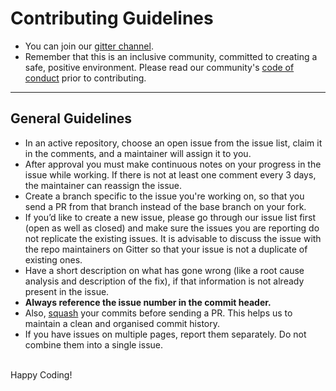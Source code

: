 # Contributing Guidelines
* You can join our [gitter channel](https://gitter.im/ACM-W-NITK-Community/community?utm_source=share-link&utm_medium=link&utm_campaign=share-link).
* Remember that this is an inclusive community, committed to creating a safe, positive environment. Please read our community's [code of conduct](https://github.com/acm-w-nitk/acm-w-nitk.github.io/blob/master/Code-of-conduct.md) prior to contributing.

---

## General Guidelines
* In an active repository, choose an open issue from the issue list, claim it in the comments, and a maintainer will assign it to you.  
* After approval you must make continuous notes on your progress in the issue while working.  If there is not at least one comment every 3 days, the maintainer can reassign the issue.
* Create a branch specific to the issue you're working on, so that you send a PR from that branch instead of the base branch on your fork.
* If you’d like to create a new issue, please go through our issue list first (open as well as closed) and make sure the issues you are reporting do not replicate the existing issues. It is advisable to discuss the issue with the repo maintainers on Gitter so that your issue is not a duplicate of existing ones.
* Have a short description on what has gone wrong (like a root cause analysis and description of the fix), if that information is not already present in the issue.
* **Always reference the issue number in the commit header.**
* Also, [squash](https://github.com/wprig/wprig/wiki/How-to-squash-commits) your commits before sending a PR. This helps us to maintain a clean and organised commit history.
* If you have issues on multiple pages, report them separately. Do not combine them into a single issue.
<br>
Happy Coding!
